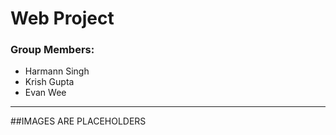 # Web Project

###  Group Members:
- Harmann Singh
- Krish Gupta
- Evan Wee

---

##IMAGES ARE PLACEHOLDERS
